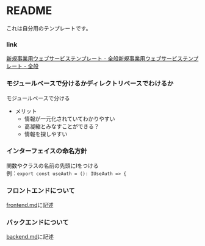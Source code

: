 # README
これは自分用のテンプレートです。

### link
[新規事業用ウェブサービステンプレート - 全般](https://scrapbox.io/ampersand/%E6%96%B0%E8%A6%8F%E4%BA%8B%E6%A5%AD%E7%94%A8%E3%82%A6%E3%82%A7%E3%83%96%E3%82%B5%E3%83%BC%E3%83%93%E3%82%B9%E3%83%86%E3%83%B3%E3%83%97%E3%83%AC%E3%83%BC%E3%83%88)[新規事業用ウェブサービステンプレート - 全般](https://scrapbox.io/ampersand/%E6%96%B0%E8%A6%8F%E4%BA%8B%E6%A5%AD%E7%94%A8%E3%82%A6%E3%82%A7%E3%83%96%E3%82%B5%E3%83%BC%E3%83%93%E3%82%B9%E3%83%86%E3%83%B3%E3%83%97%E3%83%AC%E3%83%BC%E3%83%88)

### モジュールベースで分けるかディレクトリベースでわけるか
モジュールベースで分ける
- メリット
  - 情報が一元化されていてわかりやすい
  - 高凝縮とみなすことができる？
  - 情報を探しやすい


### インターフェイスの命名方針
関数やクラスの名前の先頭にIをつける  
例：`export const useAuth = (): IUseAuth => {`

### フロントエンドについて
[frontend.md](.documents/frontend.md)に記述

### バックエンドについて
[backend.md](.documents/backend.md)に記述
